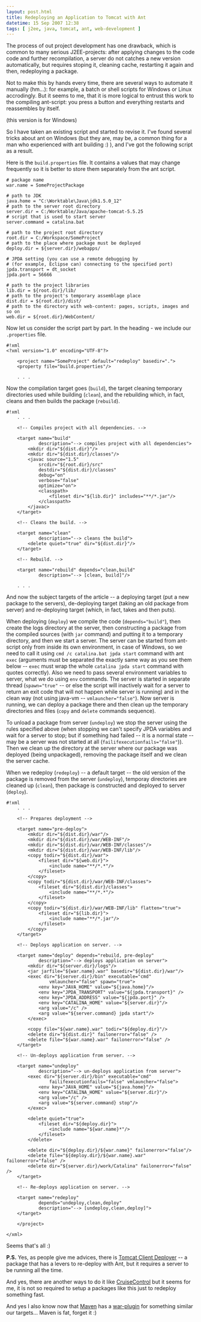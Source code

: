 ```yaml
---
layout: post.html
title: Redeploying an Application to Tomcat with Ant
datetime: 15 Sep 2007 12:38
tags: [ j2ee, java, tomcat, ant, web-development ]
---
```


The process of out project development has one drawback, which is common to many serious J2EE-projects: after applying changes to the code code and further recompilation, a server do not catches a new version automatically, but requires stoping it, cleaning cache, restarting it again and then, redeploying a package.

Not to make this by hands every time, there are several ways to automate it manually (hm...): for example, a batch or shell scripts for Windows or Linux accrodingly. But it seems to me, that it is more logical to entrust this work to the compiling ant-script: you press a button and everything restarts and reassembles by itself.

(this version is for Windows)

So I have taken an existing script and started to revise it. I've found several tricks about ant on Windows (but they are, may be, a common thing for a man who experienced with ant building :) ), and I've got the following script as a result.

Here is the `build.properties` file. It contains a values that may change frequently so it is better to store them separately from the ant script.

    # package name
    war.name = SomeProjectPackage

    # path to JDK
    java.home = "C:\Worktable\Java\jdk1.5.0_12"
    # path to the server root directory
    server.dir = C:/Worktable/Java/apache-tomcat-5.5.25
    # script that is used to start server
    server.command = catalina.bat

    # path to the project root directory
    root.dir = C:/Workspace/SomeProject
    # path to the place where package must be deployed
    deploy.dir = ${server.dir}/webapps/

    # JPDA setting (you can use a remote debugging by
    # (for example, Eclipse can) connecting to the specified port)
    jpda.transport = dt_socket
    jpda.port = 56666

    # path to the project libraries
    lib.dir = ${root.dir}/lib/
    # path to the project's temporary assemblage place
    dist.dir = ${root.dir}/dist/
    # path to the directory with web-content: pages, scripts, images and so on
    web.dir = ${root.dir}/WebContent/

Now let us consider the script part by part. In the heading - we include our `.properties` file.

    #!xml
    <?xml version="1.0" encoding="UTF-8"?>

        <project name="SomeProject" default="redeploy" basedir=".">
        <property file="build.properties"/>

        . . .

Now the compilation target goes (`build`), the target cleaning temporary directories used while building (`clean`), and the rebuilding which, in fact, cleans and then builds the package (`rebuild`).

    #!xml
        . . .

        <!-- Compiles project with all dependencies. -->

        <target name="build"
                description="--> compiles project with all dependencies">
            <mkdir dir="${dist.dir}"/>
            <mkdir dir="${dist.dir}/classes"/>
            <javac source="1.5"
                srcdir="${root.dir}/src"
                destdir="${dist.dir}/classes"
                debug="on"
                verbose="false"
                optimize="on">
                <classpath>
                    <fileset dir="${lib.dir}" includes="**/*.jar"/>
                </classpath>
            </javac>
        </target>

        <!-- Cleans the build. -->

        <target name="clean"
                description="--> cleans the build">
            <delete quiet="true" dir="${dist.dir}"/>
        </target>

        <!-- Rebuild. -->

        <target name="rebuild" depends="clean,build"
                description="--> [clean, build]"/>

        . . .

And now the subject targets of the article -- a deploying target (put a new package to the servers), de-deploying target (taking an old package from server) and re-deploying target (which, in fact, takes and then puts).

When deploying (`deploy`) we compile the code (`depends="build"`), then create the logs directory at the server, then constructing a package from the compiled sources (with `jar` command) and putting it to a temporary directory, and then we start a server. The server can be started from ant-script only from inside its own environment, in case of Windows, so we need to call it using `cmd /c catalina.bat jpda start` command with ant `exec` (arguments must be separated the exactly same way as you see them below -- `exec` must wrap the whole `catalina jpda start` command with quotes correctly). Also we need to pass several environment variables to server, what we do using `env` commands. The server is started in separate thread (`spawn="true"` -- or else the script will inactively wait for a server to return an exit code that will not happen while server is running) and in the clean way (not using java-vm -- `vmlauncher="false"`). Now server is running, we can deploy a package there and then clean up the temporary directories and files (`copy` and `delete` commands sequence).

To unload a package from server (`undeploy`) we stop the server using the rules specified above (when stopping we can't specify JPDA variables and wait for a server to stop; but if something had failed -- it is a normal state -- may be a server was not started at all (`failifexecutionfails="false"`)). Then we clean up the directory at the server where our package was deployed (being unpackaged), removing the package itself and we clean the server cache.

When we redeploy (`redeploy`) -- a default target -- the old version of the package is removed from the server (`undeploy`), temporay directories are cleaned up (`clean`), then package is constructed and deployed to server (`deploy`).

    #!xml
        . . .

        <!-- Prepares deployment -->

        <target name="pre-deploy">
            <mkdir dir="${dist.dir}/war"/>
            <mkdir dir="${dist.dir}/war/WEB-INF"/>
            <mkdir dir="${dist.dir}/war/WEB-INF/classes"/>
            <mkdir dir="${dist.dir}/war/WEB-INF/lib"/>
            <copy todir="${dist.dir}/war">
                <fileset dir="${web.dir}">
                    <include name="**/*.*"/>
                </fileset>
            </copy>
            <copy todir="${dist.dir}/war/WEB-INF/classes">
                <fileset dir="${dist.dir}/classes">
                    <include name="**/*.*"/>
                </fileset>
            </copy>
            <copy todir="${dist.dir}/war/WEB-INF/lib" flatten="true">
                <fileset dir="${lib.dir}">
                    <include name="**/*.jar"/>
                </fileset>
            </copy>
        </target>

        <!-- Deploys application on server. -->

        <target name="deploy" depends="rebuild, pre-deploy"
                description="--> deploys application on server">
            <mkdir dir="${server.dir}/logs"/>
            <jar jarfile="${war.name}.war" basedir="${dist.dir}/war"/>
            <exec dir="${server.dir}/bin" executable="cmd"
                    vmlauncher="false" spawn="true">
                <env key="JAVA_HOME" value="${java.home}"/>
                <env key="JPDA_TRANSPORT" value="${jpda.transport}" />
                <env key="JPDA_ADDRESS" value="${jpda.port}" />
                <env key="CATALINA_HOME" value="${server.dir}"/>
                <arg value="/c" />
                <arg value="${server.command} jpda start"/>
            </exec>

            <copy file="${war.name}.war" todir="${deploy.dir}"/>
            <delete dir="${dist.dir}" failonerror="false" />
            <delete file="${war.name}.war" failonerror="false" />
        </target>

        <!-- Un-deploys application from server. -->

        <target name="undeploy"
                description="--> un-deploys application from server">
            <exec dir="${server.dir}/bin" executable="cmd"
                    failifexecutionfails="false" vmlauncher="false">
                <env key="JAVA_HOME" value="${java.home}"/>
                <env key="CATALINA_HOME" value="${server.dir}"/>
                <arg value="/c" />
                <arg value="${server.command} stop"/>
            </exec>

            <delete quiet="true">
                <fileset dir="${deploy.dir}">
                    <include name="${war.name}*"/>
                </fileset>
            </delete>

            <delete dir="${deploy.dir}/${war.name}" failonerror="false"/>
            <delete file="${deploy.dir}/${war.name}.war" failonerror="false" />
            <delete dir="${server.dir}/work/Catalina" failonerror="false" />
        </target>

        <!-- Re-deploys application on server. -->

        <target name="redeploy"
                depends="undeploy,clean,deploy"
                description="--> [undeploy,clean,deploy]">
        </target>

        </project>

    </xml>

Seems that's all :)

**P.S.** Yes, as people give me advices, there is [Tomcat Client Deployer](http://tomcat.apache.org/tomcat-5.5-doc/deployer-howto.html#Deploying%20using%20the%20Client%20Deployer%20Package) -- a package that has a levers to re-deploy with Ant, but it requires a server to be running all the time.

And yes, there are another ways to do it like [CruiseControl](http://cruisecontrol.sourceforge.net/) but it seems for me, it is not so required to setup a packages like this just to redeploy something fast.

And yes I also know now that [Maven](http://maven.apache.org/) has a [war-plugin](http://maven.apache.org/maven-1.x/plugins/war/goals.html) for something similar our targets... Maven is fat, forget it :)

